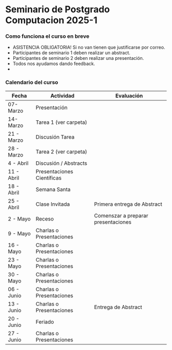 # Seminario de Postgrado Computacion  2025-1

### Como funciona el curso en breve
- ASISTENCIA OBLIGATORIA! Si no van tienen que justificarse por correo.
- Participantes de seminario 1 deben realizar un abstract.
- Participantes de seminario 2 deben realizar una presentación.
- Todos nos ayudamos dando feedback.
- 
### Calendario del curso 

|Fecha | Actividad | Evaluación |  
|------|-----------|------------|
|07-Marzo | Presentación ||
|14-Marzo | Tarea 1 (ver carpeta) ||
|21 - Marzo| Discusión Tarea ||
|28 - Marzo | Tarea 2 (ver carpeta)||
|4 - Abril | Discusión / Abstracts ||
|11 - Abril | Presentaciones Científicas ||
|18 - Abril | Semana Santa ||
|25 - Abril | Clase Invitada |Primera entrega de Abstract|
|2 - Mayo | Receso |Comenszar a preparar presentaciones|
|9 - Mayo | Charlas o Presentaciones ||
|16 - Mayo | Charlas o Presentaciones ||
|23 - Mayo | Charlas o Presentaciones ||
|30 - Mayo | Charlas o Presentaciones ||
|06 - Junio | Charlas o Presentaciones ||
|13 - Junio | Charlas o Presentaciones |Entrega de Abstract|
|20 - Junio | Feriado ||
|27 - Junio | Charlas o Presentaciones ||





  
